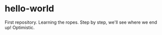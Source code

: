 # hello-world
First repository. Learning the ropes.
Step by step, we'll see where we end up!
Optimistic.
